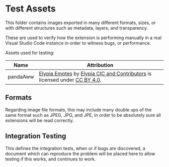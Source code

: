 # Test Assets
This folder contains images exported in many different formats, sizes, 
or with different structures such as metadata, layers, and transparency.

These are used to verify how the extension is performing manually in a real
Visual Studio Code instance in order to witness bugs, or performance.

Assets used for testing:

| Name     | Attribution                                                                     |
|----------|---------------------------------------------------------------------------------|
| pandaAww | [Elypia Emotes] by [Elypia CIC and Contributors] is licensed under [CC BY 4.0]. |

## Formats
Regarding image file formats, this may include many double ups of the same format
such as JPEG, JPG, and JPE, in order to be absolutely sure all extensions
will be read correctly.

## Integration Testing
This defines the integration tests, when or if bugs are discovered, a document
which can reproduce the problem will be placed here to allow testing if this works, 
and continues to work.

[Elypia Emotes]: https://gitlab.com/Elypia/elypia-emotes
[Elypia CIC and Contributors]: https://gitlab.com/Elypia/elypia-emotes/-/graphs/master
[CC BY 4.0]: https://creativecommons.org/licenses/by/4.0/
